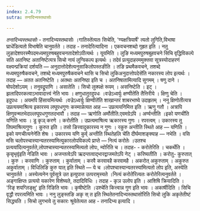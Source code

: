 ```yaml
---
index: 2.4.79
sutra: तनादिभ्यस्तथासोः

---
```

_तनादिभ्यस्तथासोः_ - तनादिभ्यस्तथासोः ।गातिस्ते॑त्यतः सिचेति, 'ण्यक्षत्रियार्षे' त्यतो लुगिति,विभाषा घ्राधे॑डित्यतो विभाषेति चानुवर्तते । तदाह - तनादेरित्यादिना । एकवचनशब्दो गृह्रत इति । नतु लुङादेशपरस्मैपदमध्यमपुरुषबहुवचनतादेशोऽपीत्यर्थः । यूयमिति । लुङि मध्यमपुरुषबुहवचने सिचि वृद्धिविकल्पे सति अतनिष्ट अतानिष्टेत्यत्र सिचो नायं लुग्विकल्प इत्यर्थः । तदेवं प्रत्युदाहरममुक्त्तवा सूत्रस्योदाहरणं वक्ष्यन्प्रक्रियां दर्शयति —  अनुदात्तोदेशेत्यनुसाकिलोपस्तङीति । तङि प्रथमैकवचने, तशब्दे मध्यमपुरुषैकवचने, तशब्दे मध्यमपुरुषैकवचने थासि च सिचो लुकिअनुदात्तोपदेसे॑ति नकारस्य लोप इत्यर्थः । तदाह —  अतत अतनिष्टेति । अतथाः अतनिष्ठा इति च । अतनिषातामित्यादि सुगमम् । षणु दाने । षोपदेशोऽयम् । तनुवद्रूपाणि । असातेति । सिचो लुक्पक्षे रूपम् । असनिष्टेति । इट् । झलादिपरकत्वाऽभावादात्त्वं नेति भावः । क्षणुधातुरदुपधः ।वज्रेऽध्वर्युः क्षण्वीते॑ति तैत्तिरीये । क्षिणु चेति । इदुपधः । अयमपि हिंसायमित्यर्थः ।वज्रेऽध्वर्युः क्षिण्वीते॑ति शाखान्तरं शाबरभाष्ये उदाहृतम् । ननु क्षिणोतीत्यत्र उप्रत्ययमाश्रित्य इकारस्य लघूपधगुणः कस्मान्नेत्यत आह —  उप्रत्ययनिमित्त इति । ऋणु गतौ । अत्रापि क्षिणुवन्मतभेदाल्लघूपधगुणतदभावौ । तदाह  —  ऋणोति अर्मोतीति.एवमग्रेऽपि । अर्ण्वन्तीति ।इको यणची॑ति यणिति भावः । डु कृञ् करणे । करोतीति । उप्रत्यमाश्रित्य ऋकारस्य गुणः । रपरत्वम् । उकारस्य तु तिपमाश्रित्यगुणः । कुरुत इति । तसो ङित्त्वादुकारस्य न गुणः । रकुरु अन्तीति स्थिते आह —  यणिति ।इको यणचीत्यनेने॑ति शेषः । उकारस्य यणि कुर्व् अन्तीति स्थितेहलि चे॑ति दीर्घमाशङ्क्याह —  नभेति । वसि मसि चलोपस्चास्यान्यतरस्या॑मित्युकारलोपविकल्पे प्राप्ते  —  नित्यं करोतेः ।उतश्च प्रत्यया॑दित्यनुवर्तते,लोपश्चास्यान्यतरस्या॑मित्यतो लोपः, म्वोरिति च । तदाह- - करोतेरिति । चकर्थेति ।कृसृभृवृ॑इति नेडिति भावः । अजन्तत्वेऽपि ऋदन्तत्वाद्भारद्वाजमतेऽपि नेट् । करिष्यतीति । करोतु- कुरुतात् । कुरु । करवाणि । कुरुताम् । कुर्वाताम् । करवै करवावहै करवामहै । अकरोत् अकुरुताम् । अकुरुत अकुर्वाताम् । विधिलिङि कुरु यात् इति स्थिते —  ये च ।लोपश्चास्यान्यतरस्या॑मित्यतो लोप इति, अस्येति चानुवर्तते । अस्येत्यनेन पूर्वसूत्रे उत इत्युपात्त उत्परामृस्यते ।नित्यं करोते॑रित्यतः करोतेरित्यनुवर्तते । अङ्गाक्षिप्तः प्रत्ययो यकारेण विशेष्यते, तदादिविधिः । तदाह - कृञ उलोप इति । आशिषि क्रियादिति । 'रिङ् शयग्लिङ्क्षु' इति रिङिति भावः । कृषीष्टेति ।उश्चे॑ति कित्त्वान्न गुण इति भावः । अकार्षीदिति । सिचि वृद्धौ रपरत्वमिति भावः । ननु लुङ्स्तङि अकृ स् त इति स्थितेतनादिभ्यस्तथासो॑रिति सिचो लुकि अकृतेतीष्टं सिद्ध्यति । सिचो लुगभावे तु सकारः श्रूयेतेत्यत आह - तनादिभ्य इत्यादि ।